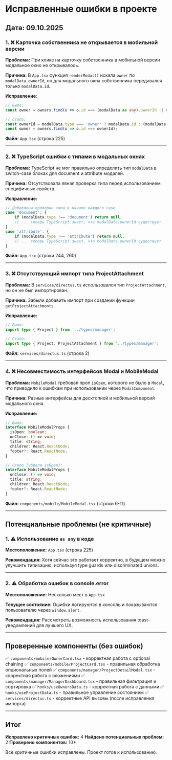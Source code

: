 # Исправленные ошибки в проекте

## Дата: 09.10.2025

### 1. ❌ Карточка собственника не открывается в мобильной версии

**Проблема:** При клике на карточку собственника в мобильной версии модальное окно не открывалось.

**Причина:** В `App.tsx` функция `renderModal()` искала `owner` по `modalData.ownerId`, но для модального окна собственника передавался только `modalData.id`.

**Исправление:**
```typescript
// Было:
const owner = owners.find(o => o.id === (modalData as any).ownerId || o.id === (modalData as any).id);

// Стало:
const ownerId = modalData.type === 'owner' ? modalData.id : (modalData as any).ownerId;
const owner = owners.find(o => o.id === ownerId);
```

**Файл:** `App.tsx` (строка 225)

---

### 2. ❌ TypeScript ошибки с типами в модальных окнах

**Проблема:** TypeScript не мог правильно определить тип `modalData` в switch-case блоках для document и attribute модалей.

**Причина:** Отсутствовала явная проверка типа перед использованием специфичных свойств.

**Исправление:**
```typescript
// Добавлены проверки типа в начале каждого case
case 'document': {
    if (modalData.type !== 'document') return null;
    // ... теперь TypeScript знает, что modalData.ownerId существует
}
case 'attribute': {
    if (modalData.type !== 'attribute') return null;
    // ... теперь TypeScript знает, что modalData.ownerId существует
}
```

**Файл:** `App.tsx` (строки 244, 260)

---

### 3. ❌ Отсутствующий импорт типа ProjectAttachment

**Проблема:** В `services/directus.ts` использовался тип `ProjectAttachment`, но он не был импортирован.

**Причина:** Забыли добавить импорт при создании функции `getProjectAttachments`.

**Исправление:**
```typescript
// Было:
import type { Project } from '../types/manager';

// Стало:
import type { Project, ProjectAttachment } from '../types/manager';
```

**Файл:** `services/directus.ts` (строка 2)

---

### 4. ❌ Несовместимость интерфейсов Modal и MobileModal

**Проблема:** `MobileModal` требовал проп `isOpen`, которого не было в `Modal`, что приводило к ошибкам при использовании через `ModalComponent`.

**Причина:** Разные интерфейсы для десктопной и мобильной версий модального окна.

**Исправление:**
```typescript
// Было:
interface MobileModalProps {
  isOpen: boolean;
  onClose: () => void;
  title: string;
  children: React.ReactNode;
  footer?: React.ReactNode;
}

// Стало (убрали isOpen):
interface MobileModalProps {
  onClose: () => void;
  title: string;
  children: React.ReactNode;
  footer?: React.ReactNode;
}
```

**Файл:** `components/mobile/MobileModal.tsx` (строки 6-11)

---

## Потенциальные проблемы (не критичные)

### 1. ⚠️ Использование `as any` в коде

**Местоположение:** `App.tsx` (строка 225)

**Рекомендация:** Хотя сейчас это работает корректно, в будущем можно улучшить типизацию, используя type guards или discriminated unions.

---

### 2. ⚠️ Обработка ошибок в console.error

**Местоположение:** Несколько мест в `App.tsx`

**Текущее состояние:** Ошибки логируются в консоль и показываются пользователю через `window.alert`.

**Рекомендация:** Рассмотреть возможность использования toast-уведомлений для лучшего UX.

---

## Проверенные компоненты (без ошибок)

✅ `components/mobile/OwnerCard.tsx` - корректная работа с optional chaining
✅ `components/mobile/ProjectCard.tsx` - правильная обработка опциональных полей
✅ `components/manager/ProjectDetailModal.tsx` - корректная работа с вложениями
✅ `components/manager/ManagerDashboard.tsx` - правильная фильтрация и сортировка
✅ `hooks/useOwnersData.ts` - корректная работа с данными
✅ `hooks/useProjectData.ts` - правильное управление состоянием
✅ `services/directus.ts` - корректные API вызовы (после исправления импорта)

---

## Итог

**Исправлено критичных ошибок:** 4
**Найдено потенциальных проблем:** 2
**Проверено компонентов:** 10+

Все критичные ошибки исправлены. Проект готов к использованию.
